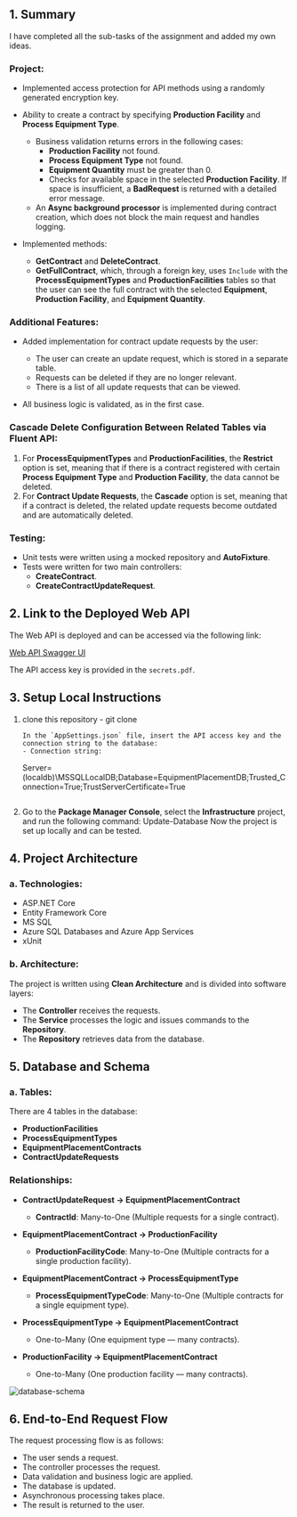 ## 1. Summary

I have completed all the sub-tasks of the assignment and added my own ideas.

### Project:
- Implemented access protection for API methods using a randomly generated encryption key.
- Ability to create a contract by specifying **Production Facility** and **Process Equipment Type**. 
  - Business validation returns errors in the following cases:
    - **Production Facility** not found.
    - **Process Equipment Type** not found.
    - **Equipment Quantity** must be greater than 0.
    - Checks for available space in the selected **Production Facility**. If space is insufficient, a **BadRequest** is returned with a detailed error message.
  - An **Async background processor** is implemented during contract creation, which does not block the main request and handles logging.
  
- Implemented methods:
  - **GetContract** and **DeleteContract**.
  - **GetFullContract**, which, through a foreign key, uses `Include` with the **ProcessEquipmentTypes** and **ProductionFacilities** tables so that the user can see the full contract with the selected **Equipment**, **Production Facility**, and **Equipment Quantity**.

### Additional Features:
- Added implementation for contract update requests by the user:
  - The user can create an update request, which is stored in a separate table.
  - Requests can be deleted if they are no longer relevant.
  - There is a list of all update requests that can be viewed.
  
- All business logic is validated, as in the first case.

### Cascade Delete Configuration Between Related Tables via Fluent API:
1. For **ProcessEquipmentTypes** and **ProductionFacilities**, the **Restrict** option is set, meaning that if there is a contract registered with certain **Process Equipment Type** and **Production Facility**, the data cannot be deleted.
2. For **Contract Update Requests**, the **Cascade** option is set, meaning that if a contract is deleted, the related update requests become outdated and are automatically deleted.

### Testing:
- Unit tests were written using a mocked repository and **AutoFixture**.
- Tests were written for two main controllers:
  - **CreateContract**.
  - **CreateContractUpdateRequest**.
    
## 2. Link to the Deployed Web API

The Web API is deployed and can be accessed via the following link:

[Web API Swagger UI](https://equipmentleaseservice-e5gfhtfwachrgcgz.northeurope-01.azurewebsites.net/swagger/index.html)

The API access key is provided in the `secrets.pdf`.

## 3. Setup Local Instructions

1. clone this repository - git clone
      ```
   In the `AppSettings.json` file, insert the API access key and the connection string to the database:
   - Connection string:
     ```
     Server=(localdb)\\MSSQLLocalDB;Database=EquipmentPlacementDB;Trusted_Connection=True;TrustServerCertificate=True
     ```

3. Go to the **Package Manager Console**, select the **Infrastructure** project, and run the following command:
Update-Database
Now the project is set up locally and can be tested.

## 4. Project Architecture

### a. Technologies:
- ASP.NET Core
- Entity Framework Core
- MS SQL
- Azure SQL Databases and Azure App Services
- xUnit

### b. Architecture:
The project is written using **Clean Architecture** and is divided into software layers:
- The **Controller** receives the requests.
- The **Service** processes the logic and issues commands to the **Repository**.
- The **Repository** retrieves data from the database.


## 5. Database and Schema

### a. Tables:
There are 4 tables in the database:
- **ProductionFacilities**
- **ProcessEquipmentTypes**
- **EquipmentPlacementContracts**
- **ContractUpdateRequests**

### Relationships:

- **ContractUpdateRequest → EquipmentPlacementContract**
  - **ContractId**: Many-to-One (Multiple requests for a single contract).
  
- **EquipmentPlacementContract → ProductionFacility**
  - **ProductionFacilityCode**: Many-to-One (Multiple contracts for a single production facility).
  
- **EquipmentPlacementContract → ProcessEquipmentType**
  - **ProcessEquipmentTypeCode**: Many-to-One (Multiple contracts for a single equipment type).
  
- **ProcessEquipmentType → EquipmentPlacementContract**
  - One-to-Many (One equipment type — many contracts).
  
- **ProductionFacility → EquipmentPlacementContract**
  - One-to-Many (One production facility — many contracts).

![database-schema](https://github.com/user-attachments/assets/c4240a11-1869-40a5-88f4-bd157a525ffd)

## 6. End-to-End Request Flow

The request processing flow is as follows:
- The user sends a request.
- The controller processes the request.
- Data validation and business logic are applied.
- The database is updated.
- Asynchronous processing takes place.
- The result is returned to the user.

